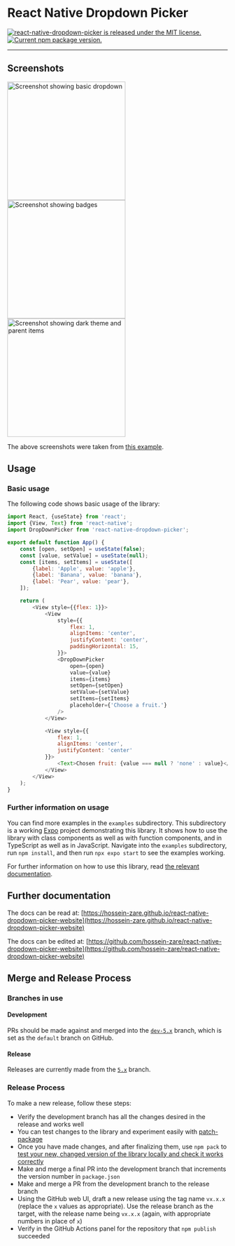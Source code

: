 # React Native Dropdown Picker

[![react-native-dropdown-picker is released under the MIT license.](https://img.shields.io/badge/license-MIT-blue.svg)](https://github.com/hossein-zare/react-native-dropdown-picker/blob/dev-5.x/LICENSE)
[![Current npm package version.](https://img.shields.io/npm/v/react-native-dropdown-picker?color=brightgreen&label=npm%20package)](https://www.npmjs.org/package/react-native-dropdown-picker)

[//]: # (TODO: add badge linking to GitHub repo)

---

## Screenshots

<p float="left">
    <img src="https://user-images.githubusercontent.com/56504893/116790110-e0b36880-aac7-11eb-9ebd-196acee64f7a.png"
      width="270" alt="Screenshot showing basic dropdown" />
    <img src="https://user-images.githubusercontent.com/56504893/116789802-faec4700-aac5-11eb-837b-86f18cbfcf3d.png"
      width="270" alt="Screenshot showing badges" />
    <img src="https://user-images.githubusercontent.com/56504893/116789839-2c651280-aac6-11eb-99e0-b43b608ed8c7.png"
      width="270" alt="Screenshot showing dark theme and parent items" />
</p>

The above screenshots were taken
from [this example](https://snack.expo.dev/8mHmLfcZf).

## Usage

### Basic usage

The following code shows basic usage of the library:

```javascript
import React, {useState} from 'react';
import {View, Text} from 'react-native';
import DropDownPicker from 'react-native-dropdown-picker';

export default function App() {
    const [open, setOpen] = useState(false);
    const [value, setValue] = useState(null);
    const [items, setItems] = useState([
        {label: 'Apple', value: 'apple'},
        {label: 'Banana', value: 'banana'},
        {label: 'Pear', value: 'pear'},
    ]);

    return (
        <View style={{flex: 1}}>
            <View
                style={{
                    flex: 1,
                    alignItems: 'center',
                    justifyContent: 'center',
                    paddingHorizontal: 15,
                }}>
                <DropDownPicker
                    open={open}
                    value={value}
                    items={items}
                    setOpen={setOpen}
                    setValue={setValue}
                    setItems={setItems}
                    placeholder={'Choose a fruit.'}
                />
            </View>

            <View style={{
                flex: 1,
                alignItems: 'center',
                justifyContent: 'center'
            }}>
                <Text>Chosen fruit: {value === null ? 'none' : value}</Text>
            </View>
        </View>
    );
}
```

### Further information on usage

You can find more examples in the `examples` subdirectory. This subdirectory is
a working [Expo](https://github.com/expo/expo) project demonstrating this
library. It shows how to use the library with class components as well as with
function components, and in TypeScript as well as in JavaScript. Navigate into
the `examples` subdirectory, run `npm install`, and then run `npx expo start` to
see the examples working.

For further information on how to use this library,
read [the relevant documentation](https://hossein-zare.github.io/react-native-dropdown-picker-website/docs/usage).

## Further documentation

The docs can be read
at: [https://hossein-zare.github.io/react-native-dropdown-picker-website](https://hossein-zare.github.io/react-native-dropdown-picker-website)

The docs can be edited
at: [https://github.com/hossein-zare/react-native-dropdown-picker-website](https://github.com/hossein-zare/react-native-dropdown-picker-website)

## Merge and Release Process

### Branches in use

#### Development

PRs should be made against and merged into
the [`dev-5.x`](https://github.com/hossein-zare/react-native-dropdown-picker)
branch, which is set as the `default` branch on GitHub.

#### Release

Releases are currently made from
the [`5.x`](https://github.com/hossein-zare/react-native-dropdown-picker/tree/5.x)
branch.

### Release Process

To make a new release, follow these steps:

* Verify the development branch has all the changes desired in the release and
  works well
* You can test changes to the library and experiment easily
  with [patch-package](https://www.npmjs.com/package/patch-package)
* Once you have made changes, and after finalizing them, use `npm pack`
  to [test your new, changed version of the library locally and check it works correctly](https://dev.to/scooperdev/use-npm-pack-to-test-your-packages-locally-486e)
* Make and merge a final PR into the development branch that increments the
  version number in `package.json`
* Make and merge a PR from the development branch to the release branch
* Using the GitHub web UI, draft a new release using the tag name `vx.x.x`
  (replace the `x` values as appropriate). Use the release branch as the
  target, with the release name being `vx.x.x` (again, with appropriate
  numbers in place of `x`)
* Verify in the GitHub Actions panel for the repository that `npm publish`
  succeeded

[//]: # (TODO: make templates for pull requests and issues, and CONTRIBUTING.md
    include check people read docs and past issues before submitting new issues
    ensure PRs tested with npm pack: https://dev.to/scooperdev/use-npm-pack-to-test-your-packages-locally-486e
)
